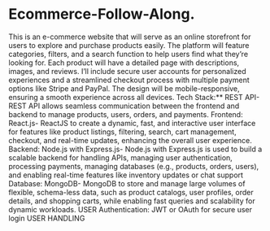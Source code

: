 # Ecommerce-Follow-Along.
This is an e-commerce website that will serve as an online storefront for users to explore and purchase products easily. The platform will feature categories, filters, and a search function to help users find what they’re looking for. Each product will have a detailed page with descriptions, images, and reviews. I’ll include secure user accounts for personalized experiences and a streamlined checkout process with multiple payment options like Stripe and PayPal. The design will be mobile-responsive, ensuring a smooth experience across all devices.
Tech Stack:**
REST API- REST API allows seamless communication between the frontend and backend to manage products, users, orders, and payments.
Frontend: React.js- ReactJS to create a dynamic, fast, and interactive user interface for features like product listings, filtering, search, cart management, checkout, and real-time updates, enhancing the overall user experience.
Backend: Node.js with Express.js- Node.js with Express.js is used to build a scalable backend for handling APIs, managing user authentication, processing payments, managing databases (e.g., products, orders, users), and enabling real-time features like inventory updates or chat support
Database: MongoDB- MongoDB to store and manage large volumes of flexible, schema-less data, such as product catalogs, user profiles, order details, and shopping carts, while enabling fast queries and scalability for dynamic workloads.
USER Authentication: JWT or OAuth for secure user login 
USER HANDLING
